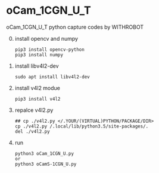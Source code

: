# oCam_1CGN_U_T
oCam_1CGN_U_T python capture codes by WITHROBOT

0. install opencv and numpy
	```
	pip3 install opencv-python
	pip3 install numpy
	```

1. install libv4l2-dev
	```
	sudo apt install libv4l2-dev
	```

2. install v4l2 modue
	```
   	pip3 install v4l2
   	```

3. repalce v4l2.py
	```	
 	## cp ./v4l2.py </.YOUR/(VIRTUAL)PYTHON/PACKAGE/DIR>
  	cp ./v4l2.py /.local/lib/python3.5/site-packages/.
	del ./v4l2.py
 	```

4. run
	```
	python3 oCam_1CGN_U.py 
	or
	python3 oCamS-1CGN_U.py
	```

